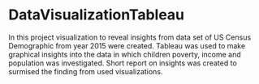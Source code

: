 # DataVisualizationTableau

In this project visualization to reveal insights from data set of 
US Census Demographic from year 2015 were created. Tableau was used 
to make graphical insights into the data in which children poverty, 
income and population was investigated. Short report on insights was 
created to surmised the finding from used visualizations. 
